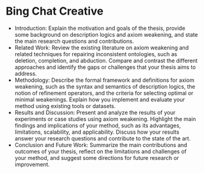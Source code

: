# Bing Chat Creative

- Introduction: Explain the motivation and goals of the thesis, provide some background on description logics and axiom weakening, and state the main research questions and contributions.
- Related Work: Review the existing literature on axiom weakening and related techniques for repairing inconsistent ontologies, such as deletion, completion, and abduction. Compare and contrast the different approaches and identify the gaps or challenges that your thesis aims to address.
- Methodology: Describe the formal framework and definitions for axiom weakening, such as the syntax and semantics of description logics, the notion of refinement operators, and the criteria for selecting optimal or minimal weakenings. Explain how you implement and evaluate your method using existing tools or datasets.
- Results and Discussion: Present and analyze the results of your experiments or case studies using axiom weakening. Highlight the main findings and implications of your method, such as its advantages, limitations, scalability, and applicability. Discuss how your results answer your research questions and contribute to the state of the art.
- Conclusion and Future Work: Summarize the main contributions and outcomes of your thesis, reflect on the limitations and challenges of your method, and suggest some directions for future research or improvement.